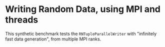# Writing Random Data, using MPI and threads

This synthetic benchmark tests the `RNTupleParallelWriter` with "infinitely fast data generation", from multiple MPI ranks.
